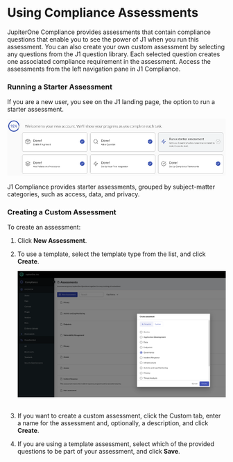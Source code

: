 # Using Compliance Assessments

JupiterOne Compliance provides assessments that contain compliance questions that enable you to see the power of J1 when you run this assessment. You can also create your own custom assessment by selecting any questions from the J1 question library. Each selected question creates one associated compliance requirement in the assessment. Access the assessments from the left navigation pane in J1 Compliance.

### Running a Starter Assessment

If you are a new user, you see on the J1 landing page, the option to run a starter assessment. 

![](../assets/compliance-start-assessment.png)

J1 Compliance provides starter assessments, grouped by subject-matter categories, such as access, data, and privacy. 

### Creating a Custom Assessment

To create an assessment:

1. Click **New Assessment**.

2. To use a template, select the template type from the list, and click **Create**.

   ![](../assets/compliance-create-assess.png)
   ​


3. If you want to create a custom assessment, click the Custom tab, enter a name for the assessment and, optionally, a description, and click **Create**. 
4. If you are using a template assessment, select which of the provided questions to be part of your assessment, and click **Save**.

